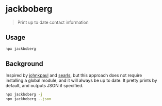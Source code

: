 # jackboberg

> Print up to date contact information

## Usage

```sh
npx jackboberg
```

## Background

Inspired by [johnkpaul] and [searls], but this approach does not require 
installing a global module, and it will always be up to date. It pretty prints 
by default, and outputs JSON if specified.

```sh
npx jackboberg -j
npx jackboberg --json
```

[johnkpaul]: https://github.com/johnkpaul/johnkpaul
[searls]: https://github.com/searls/searls
